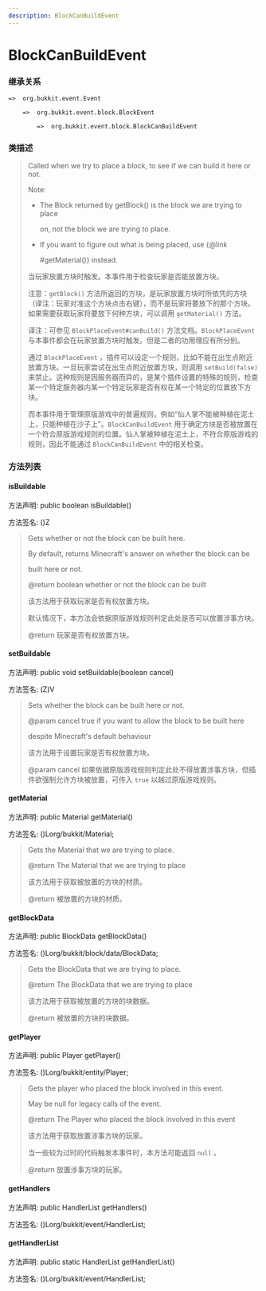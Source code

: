 ```yaml
---
description: BlockCanBuildEvent
---
```


# BlockCanBuildEvent

### 继承关系

    =>  org.bukkit.event.Event

        =>  org.bukkit.event.block.BlockEvent

            =>  org.bukkit.event.block.BlockCanBuildEvent

### 类描述

> Called when we try to place a block, to see if we can build it here or not.
> 
> Note:
> 
> <ul>
> 
> <li>The Block returned by getBlock() is the block we are trying to place
> 
> on, not the block we are trying to place.
> 
> <li>If you want to figure out what is being placed, use {@link
> 
> #getMaterial()} instead.
> 
> </ul>
> 
> <p>
> 
> 当玩家放置方块时触发。本事件用于检查玩家是否能放置方块。
> 
> 注意：`getBlock()` 方法所返回的方块，是玩家放置方块时所依凭的方块（译注：玩家对准这个方块点击右键），而不是玩家将要放下的那个方块。如果需要获取玩家将要放下何种方块，可以调用 `getMaterial()` 方法。
> 
> <p>
> 
> 译注：可参见 `BlockPlaceEvent#canBuild()` 方法文档。`BlockPlaceEvent` 与本事件都会在玩家放置方块时触发。但是二者的功用理应有所分别。
> 
> 通过 `BlockPlaceEvent` ，插件可以设定一个规则，比如不能在出生点附近放置方块。一旦玩家尝试在出生点附近放置方块，则调用 `setBuild(false)` 来禁止。这种规则是因服务器而异的，是某个插件设置的特殊的规则，检查某一个特定服务器内某一个特定玩家是否有权在某一个特定的位置放下方块。
> 
> 而本事件用于管理原版游戏中的普遍规则，例如“仙人掌不能被种植在泥土上，只能种植在沙子上”。`BlockCanBuildEvent` 用于确定方块是否被放置在一个符合原版游戏规则的位置。仙人掌被种植在泥土上，不符合原版游戏的规则，因此不能通过 `BlockCanBuildEvent` 中的相关检查。

### 方法列表

#### isBuildable

方法声明: public boolean isBuildable()

方法签名: ()Z

> Gets whether or not the block can be built here.
> 
> By default, returns Minecraft's answer on whether the block can be
> 
> built here or not.
> 
> @return boolean whether or not the block can be built
> 
> <p>
> 
> 该方法用于获取玩家是否有权放置方块。
> 
> 默认情况下，本方法会依据原版游戏规则判定此处是否可以放置涉事方块。
> 
> @return 玩家是否有权放置方块。

#### setBuildable

方法声明: public void setBuildable(boolean cancel)

方法签名: (Z)V

> Sets whether the block can be built here or not.
> 
> @param cancel true if you want to allow the block to be built here
> 
> despite Minecraft's default behaviour
> 
> <p>
> 
> 该方法用于设置玩家是否有权放置方块。
> 
> @param cancel 如果依据原版游戏规则判定此处不得放置涉事方块，但插件欲强制允许方块被放置，可传入 `true` 以越过原版游戏规则。

#### getMaterial

方法声明: public Material getMaterial()

方法签名: ()Lorg/bukkit/Material;

> Gets the Material that we are trying to place.
> 
> @return The Material that we are trying to place
> 
> <p>
> 
> 该方法用于获取被放置的方块的材质。
> 
> @return 被放置的方块的材质。

#### getBlockData

方法声明: public BlockData getBlockData()

方法签名: ()Lorg/bukkit/block/data/BlockData;

> Gets the BlockData that we are trying to place.
> 
> @return The BlockData that we are trying to place
> 
> <p>
> 
> 该方法用于获取被放置的方块的块数据。
> 
> @return 被放置的方块的块数据。

#### getPlayer

方法声明: public Player getPlayer()

方法签名: ()Lorg/bukkit/entity/Player;

> Gets the player who placed the block involved in this event.
> 
> May be null for legacy calls of the event.
> 
> @return The Player who placed the block involved in this event
> 
> <p>
> 
> 该方法用于获取放置涉事方块的玩家。
> 
> 当一些较为过时的代码触发本事件时，本方法可能返回 `null` 。
> 
> @return 放置涉事方块的玩家。

#### getHandlers

方法声明: public HandlerList getHandlers()

方法签名: ()Lorg/bukkit/event/HandlerList;

#### getHandlerList

方法声明: public static HandlerList getHandlerList()

方法签名: ()Lorg/bukkit/event/HandlerList;